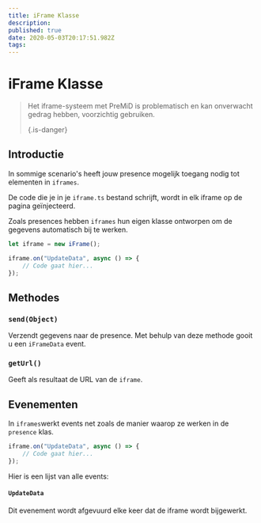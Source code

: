 ```yaml
---
title: iFrame Klasse
description:
published: true
date: 2020-05-03T20:17:51.982Z
tags:
---
```


# iFrame Klasse
> Het iframe-systeem met PreMiD is problematisch en kan onverwacht gedrag hebben, voorzichtig gebruiken. 
> 
> {.is-danger}

## Introductie

In sommige scenario's heeft jouw presence mogelijk toegang nodig tot elementen in `iframes`.

De code die je in je `iframe.ts` bestand schrijft, wordt in elk iframe op de pagina geïnjecteerd.

Zoals presences hebben `iframes` hun eigen klasse ontworpen om de gegevens automatisch bij te werken.

```typescript
let iframe = new iFrame();

iframe.on("UpdateData", async () => {
    // Code gaat hier...
});
```

## Methodes

### `send(Object)`
Verzendt gegevens naar de presence. Met behulp van deze methode gooit u een `iFrameData` event.

### `getUrl()`
Geeft als resultaat de URL van de `iframe`.

## Evenementen
In `iframes`werkt events net zoals de manier waarop ze werken in de `presence` klas.

```typescript
iframe.on("UpdateData", async () => {
    // Code gaat hier...
});
```

Hier is een lijst van alle events:

#### `UpdateData`

Dit evenement wordt afgevuurd elke keer dat de iframe wordt bijgewerkt.